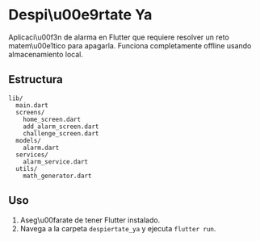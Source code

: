 # Despi\u00e9rtate Ya

Aplicaci\u00f3n de alarma en Flutter que requiere resolver un reto matem\u00e1tico para apagarla. Funciona completamente offline usando almacenamiento local.

## Estructura

```
lib/
  main.dart
  screens/
    home_screen.dart
    add_alarm_screen.dart
    challenge_screen.dart
  models/
    alarm.dart
  services/
    alarm_service.dart
  utils/
    math_generator.dart
```

## Uso

1. Aseg\u00farate de tener Flutter instalado.
2. Navega a la carpeta `despiertate_ya` y ejecuta `flutter run`.

